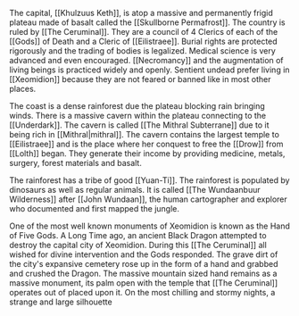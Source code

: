 The capital, [[Khulzuus Keth]], is atop a massive and permanently frigid plateau made of basalt called the [[Skullborne Permafrost]]. The country is ruled by [[The Ceruminal]]. They are a council of 4 Clerics of each of the [[Gods]] of Death and a Cleric of [[Eilistraee]]. Burial rights are protected rigorously and the trading of bodies is legalized. Medical science is very advanced and even encouraged. [[Necromancy]] and the augmentation of living beings is practiced widely and openly. Sentient undead prefer living in [[Xeomidion]] because they are not feared or banned like in most other places.

The coast is a dense rainforest due the plateau blocking rain bringing winds. There is a massive cavern within the plateau connecting to the [[Underdark]]. The cavern is called [[The Mithral Subterrane]] due to it being rich in [[Mithral|mithral]]. The cavern contains the largest temple to [[Eilistraee]] and is the place where her conquest to free the [[Drow]] from [[Lolth]] began. They generate their income by providing medicine, metals, surgery, forest materials and basalt.

The rainforest has a tribe of good [[Yuan-Ti]]. The rainforest is populated by dinosaurs as well as regular animals. It is called [[The Wundaanbuur Wilderness]] after [[John Wundaan]], the human cartographer and explorer who documented and first mapped the jungle.

One of the most well known monuments of Xeomidion is known as the Hand of Five Gods. A Long Time ago, an ancient Black Dragon attempted to destroy the capital city of Xeomidion. During this [[The Ceruminal]] all wished for divine intervention and the Gods responded. The grave dirt of the city's expansive cemetery rose up in the form of a hand and grabbed and crushed the Dragon. The massive mountain sized hand remains as a massive monument, its palm open with the temple that [[The Ceruminal]] operates out of placed upon it. On the most chilling and stormy nights, a strange and large silhouette 